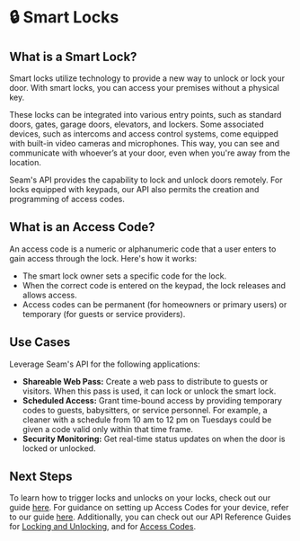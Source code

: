 # 🔒 Smart Locks

## What is a Smart Lock?

Smart locks utilize technology to provide a new way to unlock or lock your door. With smart locks, you can access your premises without a physical key.

These locks can be integrated into various entry points, such as standard doors, gates, garage doors, elevators, and lockers. Some associated devices, such as intercoms and access control systems, come equipped with built-in video cameras and microphones. This way, you can see and communicate with whoever’s at your door, even when you're away from the location.

Seam's API provides the capability to lock and unlock doors remotely. For locks equipped with keypads, our API also permits the creation and programming of access codes.

## What is an Access Code?

An access code is a numeric or alphanumeric code that a user enters to gain access through the lock. Here's how it works:

* The smart lock owner sets a specific code for the lock.
* When the correct code is entered on the keypad, the lock releases and allows access.
* Access codes can be permanent (for homeowners or primary users) or temporary (for guests or service providers).

## **Use Cases**

Leverage Seam's API for the following applications:

* **Shareable Web Pass:** Create a web pass to distribute to guests or visitors. When this pass is used, it can lock or unlock the smart lock.
* **Scheduled Access:** Grant time-bound access by providing temporary codes to guests, babysitters, or service personnel. For example, a cleaner with a schedule from 10 am to 12 pm on Tuesdays could be given a code valid only within that time frame.
* **Security Monitoring:** Get real-time status updates on when the door is locked or unlocked.

## **Next Steps**

To learn how to trigger locks and unlocks on your locks, check out our guide [here](lock-and-unlock.md). For guidance on setting up Access Codes for your device, refer to our guide [here](access-codes/). Additionally, you can check out our API Reference Guides for [Locking and Unlocking](../../api-clients/locks/), and for [Access Codes](../../api-clients/access-codes/).
